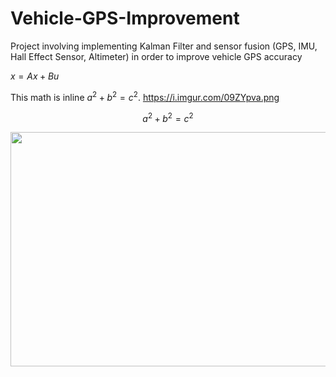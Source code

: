 # Vehicle-GPS-Improvement
Project involving implementing Kalman Filter and sensor fusion (GPS, IMU, Hall Effect Sensor, Altimeter) in order to improve vehicle GPS accuracy

$`x = Ax + Bu`$

This math is inline $`a^2+b^2=c^2`$.
https://i.imgur.com/09ZYpva.png

```math
a^2+b^2=c^2
```

<p align="center">
  <img src="https://i.imgur.com/09ZYpva.png" width="525" height="375">
</p>
